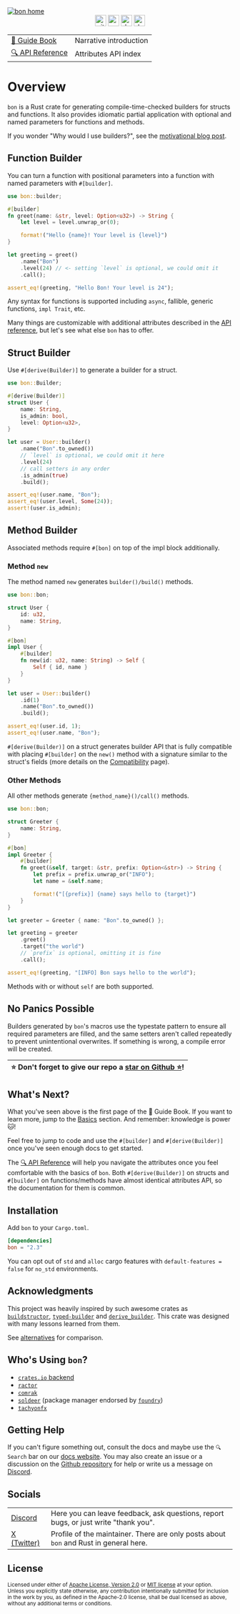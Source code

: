 <a href="https://bon-rs.com/guide/overview">
    <img
        src="https://bon-rs.com/bon-home.png"
        alt="bon home"
    />
</a>

<div align="center">
    <a href="https://github.com/elastio/bon"><img
        alt="github"
        src="https://img.shields.io/badge/github-elastio/bon-228b22?style=for-the-badge&labelColor=555555&logo=github"
        height="25"
    /></a>
    <a href="https://crates.io/crates/bon"><img
        alt="crates.io"
        src="https://img.shields.io/crates/v/bon.svg?style=for-the-badge&color=e37602&logo=rust"
        height="25"
    /></a>
    <a href="https://docs.rs/bon/latest/bon/"><img
        alt="docs.rs"
        src="https://img.shields.io/badge/docs.rs-bon-3b74d1?style=for-the-badge&labelColor=555555&logo=docs.rs"
        height="25"
    /></a>
        <a href="https://docs.rs/bon/latest/bon/"><img
        alt="docs.rs"
        src="https://img.shields.io/badge/MSRV-1.59.0-b83fbf?style=for-the-badge&labelColor=555555&logo=docs.rs"
        height="25"
    /></a>
</div>

<div align="center">
    <table>
        <tbody>
            <tr>
                <td><a href="https://bon-rs.com/guide/overview">📖 Guide Book</a></td>
                <td>Narrative introduction</td>
            </tr>
            <tr>
                <td><a href="https://bon-rs.com/reference/builder">🔍 API Reference</a></td>
                <td>Attributes API index</td>
            </tr>
        </tbody>
    </table>
</div>

<!-- #region overview -->

# Overview

`bon` is a Rust crate for generating compile-time-checked builders for structs and functions. It also provides idiomatic partial application with optional and named parameters for functions and methods.

If you wonder "Why would I use builders?", see the [motivational blog post](https://bon-rs.com/blog/how-to-do-named-function-arguments-in-rust).

## Function Builder

You can turn a function with positional parameters into a function with named parameters with `#[builder]`.

```rust
use bon::builder;

#[builder]
fn greet(name: &str, level: Option<u32>) -> String {
    let level = level.unwrap_or(0);

    format!("Hello {name}! Your level is {level}")
}

let greeting = greet()
    .name("Bon")
    .level(24) // <- setting `level` is optional, we could omit it
    .call();

assert_eq!(greeting, "Hello Bon! Your level is 24");
```

Any syntax for functions is supported including `async`, fallible, generic functions, `impl Trait`, etc.

Many things are customizable with additional attributes described in the [API reference](https://bon-rs.com/reference/builder), but let's see what else `bon` has to offer.

## Struct Builder

Use `#[derive(Builder)]` to generate a builder for a struct.

```rust
use bon::Builder;

#[derive(Builder)]
struct User {
    name: String,
    is_admin: bool,
    level: Option<u32>,
}

let user = User::builder()
    .name("Bon".to_owned())
    // `level` is optional, we could omit it here
    .level(24)
    // call setters in any order
    .is_admin(true)
    .build();

assert_eq!(user.name, "Bon");
assert_eq!(user.level, Some(24));
assert!(user.is_admin);
```

## Method Builder

Associated methods require `#[bon]` on top of the impl block additionally.

### Method `new`

The method named `new` generates `builder()/build()` methods.

```rust
use bon::bon;

struct User {
    id: u32,
    name: String,
}

#[bon]
impl User {
    #[builder]
    fn new(id: u32, name: String) -> Self {
        Self { id, name }
    }
}

let user = User::builder()
    .id(1)
    .name("Bon".to_owned())
    .build();

assert_eq!(user.id, 1);
assert_eq!(user.name, "Bon");
```

`#[derive(Builder)]` on a struct generates builder API that is fully compatible with placing `#[builder]` on the `new()` method with a signature similar to the struct's fields (more details on the [Compatibility](https://bon-rs.com/guide/basics/compatibility#switching-between-derive-builder-and-builder-on-the-new-method) page).

### Other Methods

All other methods generate `{method_name}()/call()` methods.

```rust
use bon::bon;

struct Greeter {
    name: String,
}

#[bon]
impl Greeter {
    #[builder]
    fn greet(&self, target: &str, prefix: Option<&str>) -> String {
        let prefix = prefix.unwrap_or("INFO");
        let name = &self.name;

        format!("[{prefix}] {name} says hello to {target}")
    }
}

let greeter = Greeter { name: "Bon".to_owned() };

let greeting = greeter
    .greet()
    .target("the world")
    // `prefix` is optional, omitting it is fine
    .call();

assert_eq!(greeting, "[INFO] Bon says hello to the world");
```

Methods with or without `self` are both supported.

## No Panics Possible

Builders generated by `bon`'s macros use the typestate pattern to ensure all required parameters are filled, and the same setters aren't called repeatedly to prevent unintentional overwrites. If something is wrong, a compile error will be created.

| ⭐ Don't forget to give our repo a [star on Github ⭐](https://github.com/elastio/bon)! |
| --------------------------------------------------------------------------------------- |

## What's Next?

What you've seen above is the first page of the 📖 Guide Book. If you want to learn more, jump to the [Basics](https://bon-rs.com/guide/basics) section. And remember: knowledge is power 🐱!

Feel free to jump to code and use the `#[builder]` and `#[derive(Builder)]` once you've seen enough docs to get started.

The [🔍 API Reference](https://bon-rs.com/reference/builder) will help you navigate the attributes once you feel comfortable with the basics of `bon`. Both `#[derive(Builder)]` on structs and `#[builder]` on functions/methods have almost identical attributes API, so the documentation for them is common.

## Installation

Add `bon` to your `Cargo.toml`.

```toml
[dependencies]
bon = "2.3"
```

You can opt out of `std` and `alloc` cargo features with `default-features = false` for `no_std` environments.

## Acknowledgments

This project was heavily inspired by such awesome crates as [`buildstructor`](https://docs.rs/buildstructor), [`typed-builder`](https://docs.rs/typed-builder) and [`derive_builder`](https://docs.rs/derive_builder). This crate was designed with many lessons learned from them.

See [alternatives](https://bon-rs.com/guide/alternatives) for comparison.

## Who's Using `bon`?

-   [`crates.io` backend](https://github.com/rust-lang/crates.io)
-   [`ractor`](https://github.com/slawlor/ractor)
-   [`comrak`](https://github.com/kivikakk/comrak)
-   [`soldeer`](https://github.com/mario-eth/soldeer) (package manager endorsed by [`foundry`](https://github.com/foundry-rs/foundry))
-   [`tachyonfx`](https://github.com/junkdog/tachyonfx)

## Getting Help

If you can't figure something out, consult the docs and maybe use the `🔍 Search` bar on our [docs website](https://bon-rs.com). You may also create an issue or a discussion on the [Github repository](https://github.com/elastio/bon) for help or write us a message on [Discord](https://bon-rs.com/discord).

## Socials

<table>
<tbody>
    <tr>
        <td><a href="https://bon-rs.com/discord">Discord</a></td>
        <td>Here you can leave feedback, ask questions, report bugs, or just write "thank you".</td>
    </tr>
    <tr>
        <td><a href="https://x.com/veetaha" class="nobr">X (Twitter)</a></td>
        <td>Profile of the maintainer. There are only posts about <code>bon</code> and Rust in general here.</td>
    </tr>
</tbody>
</table>

## License

<sup>
Licensed under either of <a href="https://github.com/elastio/bon/blob/master/LICENSE-APACHE">Apache License, Version
2.0</a> or <a href="https://github.com/elastio/bon/blob/master/LICENSE-MIT">MIT license</a> at your option.
</sup>

<br>

<sub>
Unless you explicitly state otherwise, any contribution intentionally submitted
for inclusion in the work by you, as defined in the Apache-2.0 license, shall be
dual licensed as above, without any additional terms or conditions.
</sub>

<!-- #endregion overview -->
